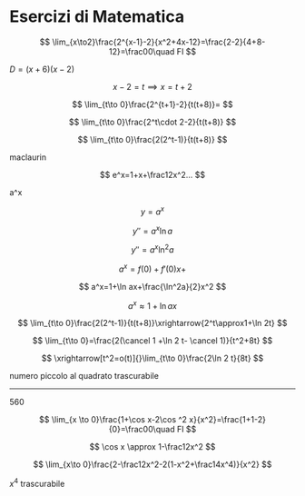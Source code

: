 # Esercizi di Matematica

$$
\lim_{x\to2}\frac{2^{x-1}-2}{x^2+4x-12}=\frac{2-2}{4+8-12}=\frac00\quad FI
$$

$D=(x+6)(x-2)$

$$
x-2=t\implies x=t+2
$$


$$
\lim_{t\to 0}\frac{2^{t+1}-2}{t(t+8)}=
$$

$$
\lim_{t\to 0}\frac{2^t\cdot 2-2}{t(t+8)}
$$

$$
\lim_{t\to 0}\frac{2(2^t-1)}{t(t+8)}
$$

maclaurin


$$
e^x=1+x+\frac12x^2...
$$


a^x


$$
y=a^x
$$


$$
y''=a^x\ln a
$$

$$
y''=a^x\ln^2a
$$


$$
a^x=f(0)+f'(0)x+
$$


$$
a^x=1+\ln ax+\frac{\ln^2a}{2}x^2
$$

$$
a^x\approx1+\ln ax
$$



$$
\lim_{t\to 0}\frac{2(2^t-1)}{t(t+8)}\xrightarrow{2^t\approx1+\ln 2t}
$$

$$
\lim_{t\to 0}=\frac{2(\cancel 1 +\ln 2 t- \cancel 1)}{t^2+8t}
$$


$$
\xrightarrow[t^2=o(t)]{}\lim_{t\to 0}\frac{2\ln 2 t}{8t}
$$


numero piccolo al quadrato trascurabile



-----
560

$$
\lim_{x \to 0}\frac{1+\cos x-2\cos ^2 x}{x^2}=\frac{1+1-2}{0}=\frac00\quad FI
$$

$$
\cos x \approx 1-\frac12x^2
$$

$$
\lim_{x\to 0}\frac{2-\frac12x^2-2(1-x^2+\frac14x^4)}{x^2}
$$

$x^4$ trascurabile
<!--stackedit_data:
eyJoaXN0b3J5IjpbLTUzMzgxOTQzMywtNzcxMTc5MzY1XX0=
-->
